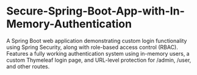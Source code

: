# Secure-Spring-Boot-App-with-In-Memory-Authentication
A Spring Boot web application demonstrating custom login functionality using Spring Security, along with role-based access control (RBAC). Features a fully working authentication system using in-memory users, a custom Thymeleaf login page, and URL-level protection for /admin, /user, and other routes.
